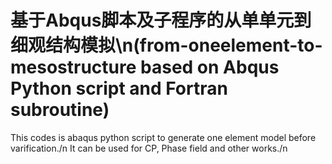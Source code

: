 # 基于Abqus脚本及子程序的从单单元到细观结构模拟\n(from-oneelement-to-mesostructure based on Abqus Python script and Fortran subroutine)


This codes is abaqus python script to generate one element model before varification./n
It can be used for CP, Phase field and other works./n
